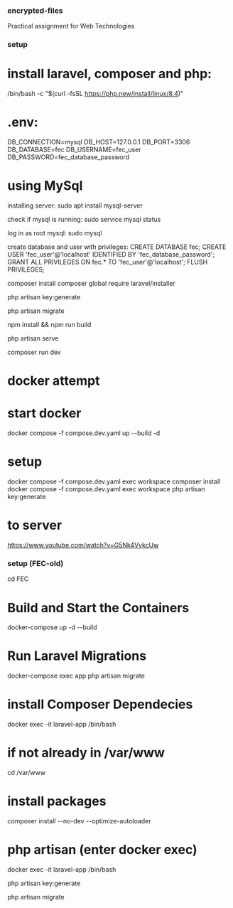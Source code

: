 ### encrypted-files
Practical assignment for Web Technologies

### setup

# install laravel, composer and php:

/bin/bash -c "$(curl -fsSL https://php.new/install/linux/8.4)"

# .env:
DB_CONNECTION=mysql
DB_HOST=127.0.0.1
DB_PORT=3306
DB_DATABASE=fec
DB_USERNAME=fec_user
DB_PASSWORD=fec_database_password


# using MySql
installing server:
sudo apt install mysql-server

check if mysql is running:
sudo service mysql status

log in as root mysql:
sudo mysql

create database and user with privileges:
CREATE DATABASE fec;
CREATE USER 'fec_user'@'localhost' IDENTIFIED BY 'fec_database_password';
GRANT ALL PRIVILEGES ON fec.* TO 'fec_user'@'localhost';
FLUSH PRIVILEGES;


composer install
composer global require laravel/installer

php artisan key:generate

php artisan migrate


npm install && npm run build


php artisan serve

composer run dev

















# docker attempt

# start docker
docker compose -f compose.dev.yaml up --build -d

# setup
docker compose -f compose.dev.yaml exec workspace composer install
docker compose -f compose.dev.yaml exec workspace php artisan key:generate






# to server
https://www.youtube.com/watch?v=G5Nk4VykcUw





### setup (FEC-old)

cd FEC

# Build and Start the Containers

docker-compose up -d --build

# Run Laravel Migrations

docker-compose exec app php artisan migrate


# install Composer Dependecies

docker exec -it laravel-app /bin/bash

# if not already in /var/www

cd /var/www

# install packages

composer install --no-dev --optimize-autoloader

# php artisan (enter docker exec)

docker exec -it laravel-app /bin/bash


php artisan key:generate

php artisan migrate




